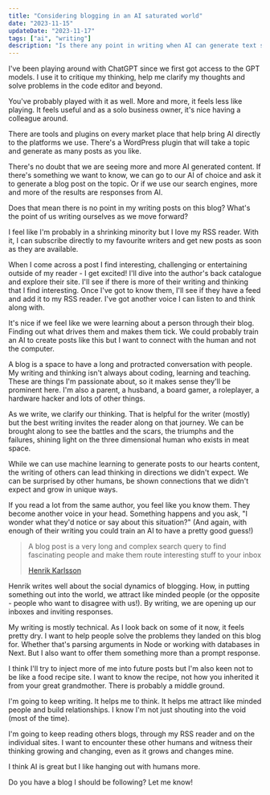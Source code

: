 ```yaml
---
title: "Considering blogging in an AI saturated world"
date: "2023-11-15"
updateDate: "2023-11-17"
tags: ["ai", "writing"]
description: "Is there any point in writing when AI can generate text so quickly?"
---
```


I've been playing around with ChatGPT since we first got access to the GPT models. I use it to critique my thinking, help me clarify my thoughts and solve problems in the code editor and beyond.

You've probably played with it as well. More and more, it feels less like playing. It feels useful and as a solo business owner, it's nice having a colleague around.

There are tools and plugins on every market place that help bring AI directly to the platforms we use. There's a WordPress plugin that will take a topic and generate as many posts as you like.

There's no doubt that we are seeing more and more AI generated content. If there's something we want to know, we can go to our AI of choice and ask it to generate a blog post on the topic. Or if we use our search engines, more and more of the results are responses from AI.

Does that mean there is no point in my writing posts on this blog? What's the point of us writing ourselves as we move forward?

I feel like I'm probably in a shrinking minority but I love my RSS reader. With it, I can subscribe directly to my favourite writers and get new posts as soon as they are available.

When I come across a post I find interesting, challenging or entertaining outside of my reader - I get excited! I'll dive into the author's back catalogue and explore their site. I'll see if there is more of their writing and thinking that I find interesting. Once I've got to know them, I'll see if they have a feed and add it to my RSS reader. I've got another voice I can listen to and think along with.

It's nice if we feel like we were learning about a person through their blog. Finding out what drives them and makes them tick. We could probably train an AI to create posts like this but I want to connect with the human and not the computer.

A blog is a space to have a long and protracted conversation with people. My writing and thinking isn't always about coding, learning and teaching. These are things I'm passionate about, so it makes sense they'll be prominent here. I'm also a parent, a husband, a board gamer, a roleplayer, a hardware hacker and lots of other things.

As we write, we clarify our thinking. That is helpful for the writer (mostly) but the best writing invites the reader along on that journey. We can be brought along to see the battles and the scars, the triumphs and the failures, shining light on the three dimensional human who exists in meat space.

While we can use machine learning to generate posts to our hearts content, the writing of others can lead thinking in directions we didn't expect. We can be surprised by other humans, be shown connections that we didn't expect and grow in unique ways.

If you read a lot from the same author, you feel like you know them. They become another voice in your head. Something happens and you ask, "I wonder what they'd notice or say about this situation?" (And again, with enough of their writing you could train an AI to have a pretty good guess!)

> A blog post is a very long and complex search query to find fascinating people and make them route interesting stuff to your inbox
> 
> [Henrik Karlsson](https://www.henrikkarlsson.xyz/p/search-query)

Henrik writes well about the social dynamics of blogging. How, in putting something out into the world, we attract like minded people (or the opposite - people who want to disagree with us!). By writing, we are opening up our inboxes and inviting responses.

My writing is mostly technical. As I look back on some of it now, it feels pretty dry. I want to help people solve the problems they landed on this blog for. Whether that's parsing arguments in Node or working with databases in Next. But I also want to offer them something more than a prompt response.

I think I'll try to inject more of me into future posts but I'm also keen not to be like a food recipe site. I want to know the recipe, not how you inherited it from your great grandmother. There is probably a middle ground.

I'm going to keep writing. It helps me to think. It helps me attract like minded people and build relationships. I know I'm not just shouting into the void (most of the time).

I'm going to keep reading others blogs, through my RSS reader and on the individual sites. I want to encounter these other humans and witness their thinking growing and changing, even as it grows and changes mine.

I think AI is great but I like hanging out with humans more.

Do you have a blog I should be following? Let me know!
